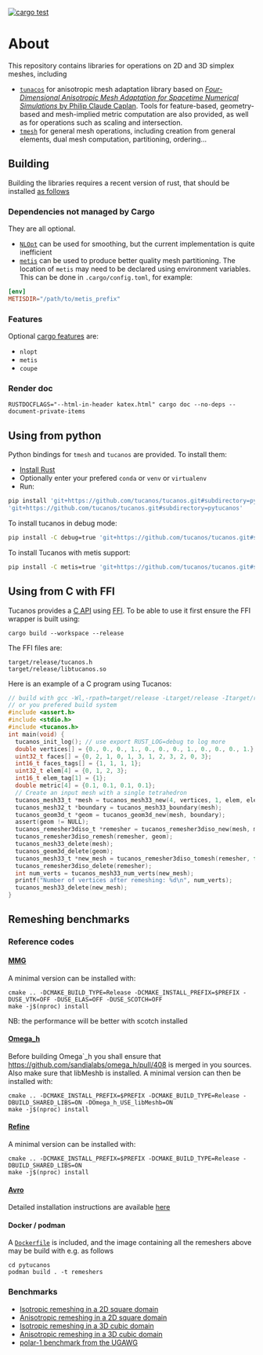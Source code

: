 [![cargo test](https://github.com/tucanos/tucanos/actions/workflows/test.yml/badge.svg)](https://github.com/tucanos/tucanos/actions/workflows/test.yml)

# About

This repository contains libraries for operations on 2D and 3D simplex meshes, including
- [`tunacos`](https://github.com/tucanos/tucanos/tree/main/tucanos) for
  anisotropic mesh adaptation library based on
  [*Four-Dimensional Anisotropic Mesh Adaptation for Spacetime Numerical Simulations* by Philip Claude Caplan](https://www.cs.middlebury.edu/~pcaplan/docs/Caplan_2019_PhD.pdf).
  Tools for feature-based, geometry-based and mesh-implied metric computation
  are also provided, as well as for operations such as scaling and intersection.
- [`tmesh`](https://github.com/tucanos/tucanos/tree/main/tmesh) for general
  mesh operations, including creation from general elements, dual mesh
  computation, partitioning, ordering...


## Building

Building the libraries requires a recent version of rust, that should be installed
[as follows](https://www.rust-lang.org/tools/install)

### Dependencies not managed by Cargo

They are all optional.

* [`NLOpt`](https://github.com/stevengj/nlopt) can be used for smoothing, but
  the current implementation is quite inefficient
* [`metis`](https://github.com/KarypisLab/METIS) can be used to produce better
  quality mesh partitioning. The location of  `metis` may need to be declared
  using environment variables. This can be done in `.cargo/config.toml`, for
  example:
```toml
[env]
METISDIR="/path/to/metis_prefix"
```

### Features

Optional [cargo features](https://doc.rust-lang.org/cargo/reference/features.html) are:

- `nlopt`
- `metis`
- `coupe`

### Render doc

```
RUSTDOCFLAGS="--html-in-header katex.html" cargo doc --no-deps --document-private-items
```

## Using from python

Python bindings for `tmesh` and `tucanos` are provided. To install them:

* [Install Rust](https://www.rust-lang.org/tools/install)
* Optionally enter your prefered `conda` or `venv` or `virtualenv`
* Run:

```bash
pip install 'git+https://github.com/tucanos/tucanos.git#subdirectory=pytmesh' \
'git+https://github.com/tucanos/tucanos.git#subdirectory=pytucanos'
```

To install tucanos in debug mode:

```bash
pip install -C debug=true 'git+https://github.com/tucanos/tucanos.git#subdirectory=pytucanos'
```

To install Tucanos with metis support:

```bash
pip install -C metis=true 'git+https://github.com/tucanos/tucanos.git#subdirectory=pytucanos'
```

## Using from C with FFI

Tucanos provides a [C API](https://github.com/tucanos/tucanos/tree/main/tucanos-ffi) using
[FFI](https://en.wikipedia.org/wiki/Foreign_function_interface). To be able to
use it first ensure the FFI wrapper is built using:

```
cargo build --workspace --release
```

The FFI files are:

```
target/release/tucanos.h
target/release/libtucanos.so
```

Here is an example of a C program using Tucanos:

```c
// build with gcc -Wl,-rpath=target/release -Ltarget/release -Itarget/release test.c -ltucanos
// or you prefered build system
#include <assert.h>
#include <stdio.h>
#include <tucanos.h>
int main(void) {
  tucanos_init_log(); // use export RUST_LOG=debug to log more
  double vertices[] = {0., 0., 0., 1., 0., 0., 0., 1., 0., 0., 0., 1.};
  uint32_t faces[] = {0, 2, 1, 0, 1, 3, 1, 2, 3, 2, 0, 3};
  int16_t faces_tags[] = {1, 1, 1, 1};
  uint32_t elem[4] = {0, 1, 2, 3};
  int16_t elem_tag[1] = {1};
  double metric[4] = {0.1, 0.1, 0.1, 0.1};
  // Create an input mesh with a single tetrahedron
  tucanos_mesh33_t *mesh = tucanos_mesh33_new(4, vertices, 1, elem, elem_tag, 4, faces, faces_tags);
  tucanos_mesh32_t *boundary = tucanos_mesh33_boundary(mesh);
  tucanos_geom3d_t *geom = tucanos_geom3d_new(mesh, boundary);
  assert(geom != NULL);
  tucanos_remesher3diso_t *remesher = tucanos_remesher3diso_new(mesh, metric, geom);
  tucanos_remesher3diso_remesh(remesher, geom);
  tucanos_mesh33_delete(mesh);
  tucanos_geom3d_delete(geom);
  tucanos_mesh33_t *new_mesh = tucanos_remesher3diso_tomesh(remesher, false);
  tucanos_remesher3diso_delete(remesher);
  int num_verts = tucanos_mesh33_num_verts(new_mesh);
  printf("Number of vertices after remeshing: %d\n", num_verts);
  tucanos_mesh33_delete(new_mesh);
}
```

## Remeshing benchmarks

### Reference codes

#### [MMG](https://github.com/MmgTools/mmg)

A minimal version can be installed with:

```
cmake .. -DCMAKE_BUILD_TYPE=Release -DCMAKE_INSTALL_PREFIX=$PREFIX -DUSE_VTK=OFF -DUSE_ELAS=OFF -DUSE_SCOTCH=OFF
make -j$(nproc) install
```

NB: the performance will be better with scotch installed

#### [Omega\_h](https://github.com/sandialabs/omega_h)

Before building Omega`_h you shall ensure that
<https://github.com/sandialabs/omega_h/pull/408> is merged in you sources. Also
make sure that libMeshb is installed. A minimal version can then be installed
with:

```
cmake .. -DCMAKE_INSTALL_PREFIX=$PREFIX -DCMAKE_BUILD_TYPE=Release -DBUILD_SHARED_LIBS=ON -DOmega_h_USE_libMeshb=ON
make -j$(nproc) install
```

#### [Refine](https://github.com/nasa/refine)

A minimal version can be installed with:

```
cmake .. -DCMAKE_INSTALL_PREFIX=$PREFIX -DCMAKE_BUILD_TYPE=Release -DBUILD_SHARED_LIBS=ON
make -j$(nproc) install
```

#### [Avro](https://philipclaude.gitlab.io/avro/)

Detailed installation instructions are available [here](https://philipclaude.gitlab.io/avro/)

#### Docker / podman

A [`Dockerfile`](./pytucanos/benchmarks/Dockerfile) is included, and the image
containing all the remeshers above may be build with e.g. as follows

```
cd pytucanos
podman build . -t remeshers
```

### Benchmarks

- [Isotropic remeshing in a 2D square domain
](pytucanos/benchmarks/square_iso/README.md)
- [Anisotropic remeshing in a 2D square domain
](pytucanos/benchmarks/square_linear/README.md)
- [Isotropic remeshing in a 3D cubic domain
](pytucanos/benchmarks/cube_iso/README.md)
- [Anisotropic remeshing in a 3D cubic domain
](pytucanos/benchmarks/cube_linear/README.md)
- [polar-1 benchmark from the UGAWG
](pytucanos/benchmarks/cube_cylinder/README.md)

